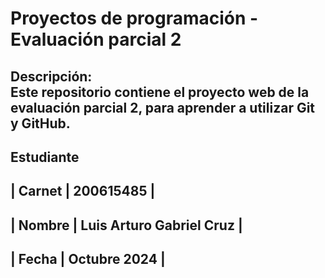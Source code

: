 # Proyectos de programación - Evaluación parcial 2

**Descripción:**  
Este repositorio contiene el proyecto web de la evaluación parcial 2, para aprender a utilizar Git y GitHub.
---

## Estudiante

| Carnet  |    200615485                       | 
------------------------------------------------ 
| Nombre  | Luis Arturo Gabriel Cruz           | 
------------------------------------------------
| Fecha   |    Octubre 2024                    | 
------------------------------------------------